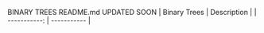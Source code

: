 BINARY TREES README.md UPDATED SOON
| Binary Trees | Description |
| -----------: | ----------- |




